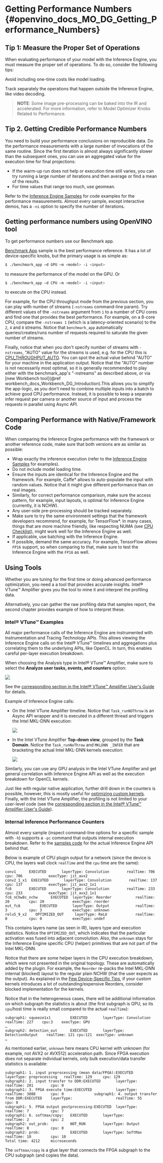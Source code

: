 # Getting Performance Numbers {#openvino_docs_MO_DG_Getting_Performance_Numbers}


## Tip 1: Measure the Proper Set of Operations 

When evaluating performance of your model with the Inference Engine, you must measure the proper set of operations. To do so, consider the following tips: 

Avoid including one-time costs like model loading.

Track separately the operations that happen outside the Inference Engine, like video decoding. 

>**NOTE**: Some image pre-processing can be baked into the IR and accelerated. For more information, refer to Model Optimizer Knobs Related to Performance. 


## Tip 2. Getting Credible Performance Numbers 

You need to build your performance conclusions on reproducible data. Do the performance measurements with a large number of invocations of the same routine. Since the first iteration is almost always significantly slower than the subsequent ones, you can use an aggregated value for the execution time for final projections:

-	If the warm-up run does not help or execution time still varies, you can try running a large number of iterations and then average or find a mean of the results.
-	 For time values that range too much, use geomean.

Refer to the [Inference Engine Samples](../IE_DG/Samples_Overview.md) for code examples for the performance measurements. Almost every sample, except interactive demos, has a `-ni` option to specify the number of iterations.

## Getting performance numbers using OpenVINO tool 

To get performance numbers use our Benchmark app.  

[Benchmark App](../../inference-engine/samples/benchmark_app/README.md) sample is the best performance reference.
It has a lot of device-specific knobs, but the primary usage is as simple as: 
```bash
$ ./benchmark_app –d GPU –m <model> -i <input>
```
to measure the performance of the model on the GPU. 
Or
```bash
$ ./benchmark_app –d CPU –m <model> -i <input>
```
to execute on the CPU instead.

For example, for the CPU throughput mode from the previous section, you can play with number of streams (`-nstreams` command-line param). 
Try different values of the `-nstreams` argument from `1` to a number of CPU cores and find one that provides the best performance. For example, on a 8-core CPU, compare the `-nstreams 1` (which is a latency-oriented scenario) to the `2`, `4` and `8` streams. Notice that `benchmark_app` automatically queries/creates/runs number of requests required to saturate the given number of streams. 

Finally, notice that when you don't specify number of streams with `-nstreams`, "AUTO" value for the streams is used, e.g. for the CPU this is [CPU_THROUGHPUT_AUTO](supported_plugins/CPU.md). You can spot the actual value behind "AUTO" for your machine in the application output.
Notice that the "AUTO" number is not necessarily most optimal, so it is generally recommended to play either with the benchmark_app's "-nstreams" as described above, or via  [new Workbench tool](@ref workbench_docs_Workbench_DG_Introduction).This allows you to simplify the app-logic, as you don't need to combine multiple inputs into a batch to achieve good CPU performance.
Instead, it is possible to keep a separate infer request per camera or another source of input and process the requests in parallel using Async API.

## Comparing Performance with Native/Framework Code 

When comparing the Inference Engine performance with the framework or another reference code, make sure that both versions are as similar as possible:

-	Wrap exactly the inference execution (refer to the [Inference Engine Samples](../IE_DG/Samples_Overview.md) for examples).
-	Do not include model loading time.
-	Ensure the inputs are identical for the Inference Engine and the framework. For example, Caffe\* allows to auto-populate the input with random values. Notice that it might give different performance than on real images.
-	Similarly, for correct performance comparison, make sure the access pattern, for example, input layouts, is optimal for Inference Engine (currently, it is NCHW).
-	Any user-side pre-processing should be tracked separately.
-	Make sure to try the same environment settings that the framework developers recommend, for example, for TensorFlow*. In many cases, things that are more machine friendly, like respecting NUMA (see <a href="#cpu-checklist">CPU Checklist</a>), might work well for the Inference Engine as well.
-	If applicable, use batching with the Inference Engine.
-	If possible, demand the same accuracy. For example, TensorFlow allows `FP16` support, so when comparing to that, make sure to test the Inference Engine with the `FP16` as well.

## Using Tools <a name="using-tools"></a>

Whether you are tuning for the first time or doing advanced performance optimization, you need a a tool that provides accurate insights. Intel&reg; VTune&trade; Amplifier gives you the tool to mine it and interpret the profiling data.

Alternatively, you can gather the raw profiling data that samples report, the second chapter provides example of how to interpret these.

### Intel&reg; VTune&trade; Examples <a name="vtune-examples"></a>

All major performance calls of the Inference Engine are instrumented with Instrumentation and Tracing Technology APIs. This allows viewing the Inference Engine calls on the Intel&reg; VTune&trade; timelines and aggregations plus correlating them to the underlying APIs, like OpenCL.  In turn, this enables careful per-layer execution breakdown.

When choosing the Analysis type in Intel&reg; VTune&trade; Amplifier, make sure to select the **Analyze user tasks, events, and counters** option:

![](../img/vtune_option.jpg)

See the [corresponding section in the Intel® VTune™ Amplifier User's Guide](https://software.intel.com/en-us/vtune-amplifier-help-task-analysis) for details.

Example of Inference Engine calls:

-	On the Intel VTune Amplifier timeline.
	Notice that `Task_runNOThrow` is an Async API wrapper and it is executed in a different thread and triggers the Intel MKL-DNN execution:

	![](../img/vtune_timeline.png)
	
-	In the Intel VTune Amplifier **Top-down view**, grouped by the **Task Domain**.
	Notice the `Task_runNoThrow` and `MKLDNN _INFER` that are bracketing the actual Intel MKL-DNN kernels execution:
	
	![](../img/vtune_topdown_view.jpg)
	
Similarly, you can use any GPU analysis in the Intel VTune Amplifier and get general correlation with Inference Engine API as well as the execution breakdown for OpenCL kernels.

Just like with regular native application, further drill down in the counters is possible, however, this is mostly useful for <a href="#optimizing-custom-kernels">optimizing custom kernels</a>. Finally, with the Intel VTune Amplifier, the profiling is not limited to your user-level code (see the [corresponding section in the Intel&reg; VTune&trade; Amplifier User's Guide](https://software.intel.com/en-us/vtune-amplifier-help-analyze-performance)).

### Internal Inference Performance Counters <a name="performance-counters"></a>

Almost every sample (inspect command-line options for a specific sample with `-h`) supports a `-pc` command that outputs internal execution breakdown. Refer to the [samples code](../IE_DG/Samples_Overview.md) for the actual Inference Engine API behind that.

Below is example of CPU plugin output for a network (since the device is CPU, the layers wall clock `realTime` and the `cpu` time are the same):

```
conv1      EXECUTED       layerType: Convolution        realTime: 706        cpu: 706            execType: jit_avx2
conv2_1_x1  EXECUTED       layerType: Convolution        realTime: 137        cpu: 137            execType: jit_avx2_1x1
fc6        EXECUTED       layerType: Convolution        realTime: 233        cpu: 233            execType: jit_avx2_1x1
fc6_nChw8c_nchw      EXECUTED  layerType: Reorder           realTime: 20         cpu: 20             execType: reorder
out_fc6         EXECUTED       layerType: Output            realTime: 3          cpu: 3              execType: unknown
relu5_9_x2    OPTIMIZED_OUT     layerType: ReLU             realTime: 0          cpu: 0              execType: undef
```

This contains layers name (as seen in IR), layers type and execution statistics. Notice the `OPTIMIZED_OUT`, which indicates that the particular activation was fused into adjacent convolution. Also, the `unknown` stays for the Inference Engine specific CPU (helper) primitives that are not part of the Intel MKL-DNN.

Notice that there are some helper layers in the CPU execution breakdown, which were not presented in the original topology. These are automatically added by the plugin. For example, the `Reorder` re-packs the Intel MKL-DNN internal (blocked) layout to the regular plain NCHW (that the user expects as the output). As explained in the <a href="#device-specific-tips">Few Device-Specific Tips</a>, if your custom kernels introduces a lot of outstanding/expensive Reorders, consider blocked implementation for the kernels.

Notice that in the heterogeneous cases, there will be additional information on which subgraph the statistics is about (the first subgraph is GPU, so its `cpu`/host time is really small compared to the actual `realTime`):

```
subgraph1: squeeze1x1   	  EXECUTED       layerType: Convolution        realTime: 227    cpu:3    execType: GPU
…
subgraph2: detection_out      EXECUTED       layerType: DetectionOutput    realTime: 121 cpu:121  execType: unknown
…
```

As mentioned earlier, `unknown` here means CPU kernel with unknown (for example, not AVX2 or AVX512) acceleration path.
Since FPGA execution does not separate individual kernels, only bulk execution/data transfer statistics is available:

```
subgraph1: 1. input preprocessing (mean data/FPGA):EXECUTED   layerType: preprocessing   realTime: 129     cpu: 129
subgraph1: 2. input transfer to DDR:EXECUTED       layerType:                    realTime: 201        cpu: 0              
subgraph1: 3. FPGA execute time:EXECUTED           layerType:                    realTime: 3808       cpu: 0              subgraph1: 4. output transfer from DDR:EXECUTED    layerType:                    realTime: 55         cpu: 0              
subgraph1: 5. FPGA output postprocessing:EXECUTED  layerType:                    realTime: 7          cpu: 7              
subgraph1: 6. softmax/copy:   EXECUTED       layerType:                    realTime: 2          cpu: 2              
subgraph2: out_prob:          NOT_RUN        layerType: Output             realTime: 0          cpu: 0              
subgraph2: prob:              EXECUTED       layerType: SoftMax            realTime: 10         cpu: 10             
Total time: 4212     microseconds
```

The `softmax/copy` is a glue layer that connects the FPGA subgraph to the CPU subgraph (and copies the data).